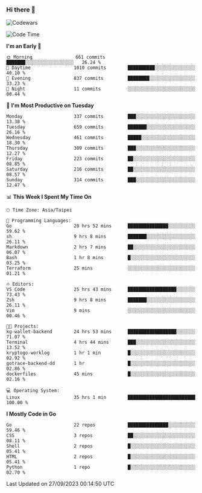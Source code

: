 ### Hi there 👋

![Codewars](https://www.codewars.com/users/omegaatt36/badges/small)

<!--START_SECTION:waka-->
![Code Time](http://img.shields.io/badge/Code%20Time-1%2C742%20hrs%2053%20mins-blue)

**I'm an Early 🐤** 

```text
🌞 Morning                661 commits         ███████░░░░░░░░░░░░░░░░░░   26.24 % 
🌆 Daytime                1010 commits        ██████████░░░░░░░░░░░░░░░   40.10 % 
🌃 Evening                837 commits         ████████░░░░░░░░░░░░░░░░░   33.23 % 
🌙 Night                  11 commits          ░░░░░░░░░░░░░░░░░░░░░░░░░   00.44 % 
```
📅 **I'm Most Productive on Tuesday** 

```text
Monday                   337 commits         ███░░░░░░░░░░░░░░░░░░░░░░   13.38 % 
Tuesday                  659 commits         ███████░░░░░░░░░░░░░░░░░░   26.16 % 
Wednesday                461 commits         █████░░░░░░░░░░░░░░░░░░░░   18.30 % 
Thursday                 309 commits         ███░░░░░░░░░░░░░░░░░░░░░░   12.27 % 
Friday                   223 commits         ██░░░░░░░░░░░░░░░░░░░░░░░   08.85 % 
Saturday                 216 commits         ██░░░░░░░░░░░░░░░░░░░░░░░   08.57 % 
Sunday                   314 commits         ███░░░░░░░░░░░░░░░░░░░░░░   12.47 % 
```


📊 **This Week I Spent My Time On** 

```text
🕑︎ Time Zone: Asia/Taipei

💬 Programming Languages: 
Go                       20 hrs 52 mins      ███████████████░░░░░░░░░░   59.62 % 
sh                       9 hrs 8 mins        ███████░░░░░░░░░░░░░░░░░░   26.11 % 
Markdown                 2 hrs 7 mins        ██░░░░░░░░░░░░░░░░░░░░░░░   06.07 % 
Bash                     1 hr 8 mins         █░░░░░░░░░░░░░░░░░░░░░░░░   03.25 % 
Terraform                25 mins             ░░░░░░░░░░░░░░░░░░░░░░░░░   01.21 % 

🔥 Editors: 
VS Code                  25 hrs 43 mins      ██████████████████░░░░░░░   73.43 % 
Zsh                      9 hrs 8 mins        ███████░░░░░░░░░░░░░░░░░░   26.11 % 
Vim                      9 mins              ░░░░░░░░░░░░░░░░░░░░░░░░░   00.46 % 

🐱‍💻 Projects: 
kg-wallet-backend        24 hrs 53 mins      ██████████████████░░░░░░░   71.07 % 
Terminal                 4 hrs 44 mins       ███░░░░░░░░░░░░░░░░░░░░░░   13.52 % 
kryptogo-worklog         1 hr 1 min          █░░░░░░░░░░░░░░░░░░░░░░░░   02.92 % 
gotrace-backend-dd       1 hr                █░░░░░░░░░░░░░░░░░░░░░░░░   02.86 % 
dockerfiles              45 mins             █░░░░░░░░░░░░░░░░░░░░░░░░   02.16 % 

💻 Operating System: 
Linux                    35 hrs 1 min        █████████████████████████   100.00 % 
```

**I Mostly Code in Go** 

```text
Go                       22 repos            ███████████████░░░░░░░░░░   59.46 % 
CSS                      3 repos             ██░░░░░░░░░░░░░░░░░░░░░░░   08.11 % 
Shell                    2 repos             █░░░░░░░░░░░░░░░░░░░░░░░░   05.41 % 
HTML                     2 repos             █░░░░░░░░░░░░░░░░░░░░░░░░   05.41 % 
Python                   1 repo              █░░░░░░░░░░░░░░░░░░░░░░░░   02.70 % 
```




 Last Updated on 27/09/2023 00:14:50 UTC
<!--END_SECTION:waka-->

<!--
**omegaatt36/omegaatt36** is a ✨ _special_ ✨ repository because its `README.md` (this file) appears on your GitHub profile.

Here are some ideas to get you started:

- 🔭 I’m currently working on ...
- 🌱 I’m currently learning ...
- 👯 I’m looking to collaborate on ...
- 🤔 I’m looking for help with ...
- 💬 Ask me about ...
- 📫 How to reach me: ...
- 😄 Pronouns: ...
- ⚡ Fun fact: ...
-->
